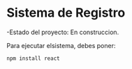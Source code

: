 <h1>Sistema de Registro</h1>

-Estado del proyecto: En construccion.

Para ejecutar elsistema, debes poner:

```npm install react```
